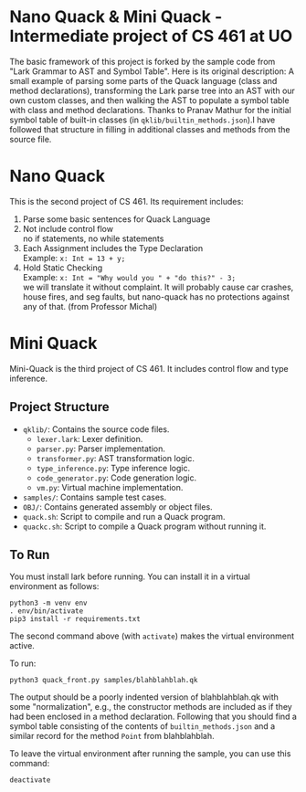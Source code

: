 # Nano Quack & Mini Quack - Intermediate project of CS 461 at UO
The basic framework of this project is forked by the sample code from "Lark Grammar to AST and Symbol Table". Here is its original description: A small example of parsing some parts of the Quack language (class and method declarations), transforming the Lark parse tree into an AST with our own custom classes, and then walking the AST to populate a symbol table with class and method declarations. Thanks to Pranav Mathur for the initial symbol table of built-in classes (in `qklib/builtin_methods.json`).I have followed that structure in filling in additional classes and methods from the source file. 


# Nano Quack
This is the second project of CS 461. Its requirement includes:  
1. Parse some basic sentences for Quack Language  
2. Not include control flow  
   no if statements, no while statements  
3. Each Assignment includes the Type Declaration   
   Example: `x: Int = 13 + y;`  
4. Hold Static Checking  
   Example: `x: Int = "Why would you " + "do this?" - 3;`  
   we will translate it without complaint.  It will probably cause car crashes, house fires, and seg   faults, but nano-quack has no protections against any of that. (from Professor Michal)  

# Mini Quack
Mini-Quack is the third project of CS 461. It includes control flow and type inference.

## Project Structure

- `qklib/`: Contains the source code files.
  - `lexer.lark`: Lexer definition.
  - `parser.py`: Parser implementation.
  - `transformer.py`: AST transformation logic.
  - `type_inference.py`: Type inference logic.
  - `code_generator.py`: Code generation logic.
  - `vm.py`: Virtual machine implementation.
- `samples/`: Contains sample test cases.
- `OBJ/`: Contains generated assembly or object files.
- `quack.sh`: Script to compile and run a Quack program.
- `quackc.sh`: Script to compile a Quack program without running it.


## To Run

You must install lark before running. 
You can install it in a virtual 
environment as follows:
```shell
python3 -m venv env
. env/bin/activate
pip3 install -r requirements.txt
```

The second command above (with `activate`)
makes the virtual environment active. 

To run: 
```shell
python3 quack_front.py samples/blahblahblah.qk
```
The output should be a poorly indented
version of blahblahblah.qk with some 
"normalization", e.g., the constructor
methods are included as if they had been
enclosed in a method declaration.  Following
that you should find a symbol table
consisting of the contents of 
`builtin_methods.json` and a similar
record for the method `Point` from 
blahblahblah.  

To leave the virtual environment after
running the sample, you can use this 
command: 

```shell
deactivate
```
